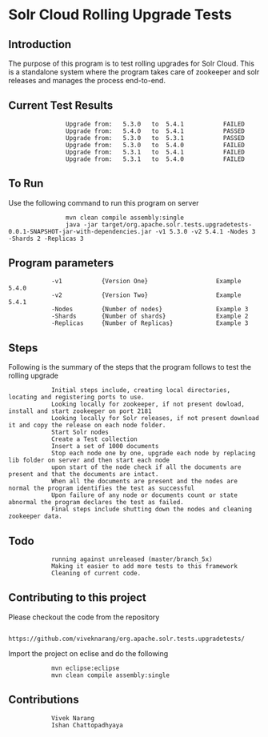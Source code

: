 # Solr Cloud Rolling Upgrade Tests
Introduction
------------

The purpose of this program is to test rolling upgrades for Solr Cloud. This is a standalone system where the program takes care of zookeeper and solr releases and manages the process end-to-end.

Current Test Results
--------------------

                    Upgrade from:   5.3.0   to  5.4.1           FAILED
                    Upgrade from:   5.4.0   to  5.4.1           PASSED
                    Upgrade from:   5.3.0   to  5.3.1           PASSED
                    Upgrade from:   5.3.0   to  5.4.0           FAILED
                    Upgrade from:   5.3.1   to  5.4.1           FAILED
                    Upgrade from:   5.3.1   to  5.4.0           FAILED


To Run
------
    
Use the following command to run this program on server

                    mvn clean compile assembly:single
                    java -jar target/org.apache.solr.tests.upgradetests-0.0.1-SNAPSHOT-jar-with-dependencies.jar -v1 5.3.0 -v2 5.4.1 -Nodes 3 -Shards 2 -Replicas 3


Program parameters
------------------

                -v1           {Version One}                   Example 5.4.0
                -v2           {Version Two}                   Example 5.4.1
                -Nodes        {Number of nodes}               Example 3
                -Shards       {Number of shards}              Example 2
                -Replicas     {Number of Replicas}            Example 3

Steps
-----

Following is the summary of the steps that the program follows to test the rolling upgrade
    
                Initial steps include, creating local directories, locating and registering ports to use.
                Looking locally for zookeeper, if not present dowload, install and start zookeeper on port 2181
                Looking locally for Solr releases, if not present download it and copy the release on each node folder.
                Start Solr nodes 
                Create a Test collection
                Insert a set of 1000 documents
                Stop each node one by one, upgrade each node by replacing lib folder on server and then start each node
                upon start of the node check if all the documents are present and that the documents are intact. 
                When all the documents are present and the nodes are normal the program identifies the test as successful
                Upon failure of any node or documents count or state abnormal the program declares the test as failed.
                Final steps include shutting down the nodes and cleaning zookeeper data.


Todo
----

                running against unreleased (master/branch_5x)
                Making it easier to add more tests to this framework
                Cleaning of current code.


Contributing to this project
----------------------------

Please checkout the code from the repository

                https://github.com/viveknarang/org.apache.solr.tests.upgradetests/
    
Import the project on eclise and do the following 

                mvn eclipse:eclipse
                mvn clean compile assembly:single


Contributions
-------------

                Vivek Narang
                Ishan Chattopadhyaya
                
    

  
